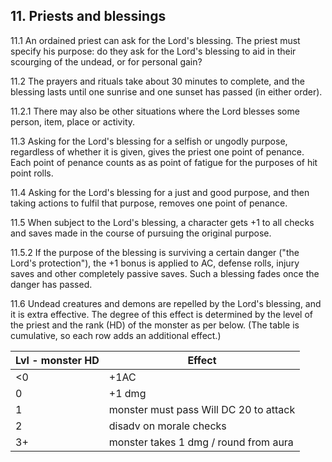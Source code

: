 <h2>11. Priests and blessings</h2>

11.1 An ordained priest can ask for the Lord's blessing. The priest must specify his purpose: do they ask for the Lord's blessing to aid in their scourging of the undead, or for personal gain?

11.2 The prayers and rituals take about 30 minutes to complete, and the blessing lasts until one sunrise and one sunset has passed (in either order).

11.2.1 There may also be other situations where the Lord blesses some person, item, place or activity.

11.3 Asking for the Lord's blessing for a selfish or ungodly purpose, regardless of whether it is given, gives the priest one point of penance. Each point of penance counts as as point of fatigue for the purposes of hit point rolls.

11.4 Asking for the Lord's blessing for a just and good purpose, and then taking actions to fulfil that purpose, removes one point of penance.

11.5 When subject to the Lord's blessing, a character gets +1 to all checks and saves made in the course of pursuing the original purpose.

11.5.2 If the purpose of the blessing is surviving a certain danger ("the Lord's protection"), the +1 bonus is applied to AC, defense rolls, injury saves and other completely passive saves. Such a blessing fades once the danger has passed.

11.6 Undead creatures and demons are repelled by the Lord's blessing, and it is extra effective. The degree of this effect is determined by the level of the priest and the rank (HD) of the monster as per below. (The table is cumulative, so each row adds an additional effect.)

| Lvl - monster HD      | Effect |
| ----------- | ----------- |
| <0  | +1AC       |
| 0   | +1 dmg        |
| 1   | monster must pass Will DC 20 to attack |
| 2   | disadv on morale checks |
| 3+  | monster takes 1 dmg / round from aura |
